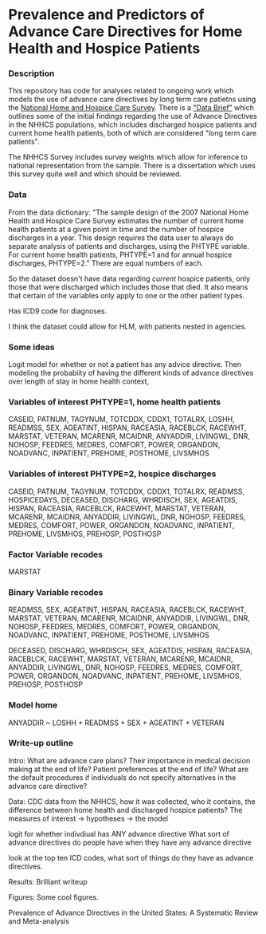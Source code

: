 # Prevalence and Predictors of Advance Care Directives for Home Health and Hospice Patients

### Description

This repository has code for analyses related to ongoing work which models the use of advance care directives by long term care patietns using the [National Home and Hospice Care Survey](https://www.cdc.gov/nchs/nhhcs/index.htm). There is a ["Data Brief"](https://www.cdc.gov/nchs/products/databriefs/db54.htm) which outlines some of the initial findings regarding the use of Advance Directives in the NHHCS populations, which includes discharged hospice patients and current home health patients, both of which are considered "long term care patients".

The NHHCS Survey includes survey weights which allow for inference to national representation from the sample. There is a dissertation which uses this survey quite well and which should be reviewed.

### Data
From the data dictionary: "The sample design of the 2007 National Home Health and Hospice Care Survey estimates the number of current home health patients at a given point in time and the number of hospice discharges in a year. This design requires the data user to always do separate analysis of patients and discharges, using the PHTYPE variable. For current home health patients, PHTYPE=1 and for annual hospice discharges, PHTYPE=2." There are equal numbers of each.

So the dataset doesn't have data regarding *current* hospice patients, only those that were discharged which includes those that died. It also means that certain of the variables only apply to one or the other patient types. 

Has ICD9 code for diagnoses.

I think the dataset could allow for HLM, with patients nested in agencies.

### Some ideas
Logit model for whether or not a patient has any advice directive. Then modeling the probabiity of having the different kinds of advance directives over length of stay in home health context,  

### Variables of interest PHTYPE=1, home health patients

CASEID, PATNUM, TAGYNUM, TOTCDDX, CDDX1, TOTALRX, LOSHH, READMSS, SEX, AGEATINT, HISPAN, RACEASIA, RACEBLCK, RACEWHT, MARSTAT, VETERAN, MCARENR, MCAIDNR, ANYADDIR, LIVINGWL, DNR, NOHOSP, FEEDRES, MEDRES, COMFORT, POWER, ORGANDON, NOADVANC, INPATIENT, PREHOME, POSTHOME, LIVSMHOS

### Variables of interest PHTYPE=2, hospice discharges
CASEID, PATNUM, TAGYNUM, TOTCDDX, CDDX1, TOTALRX, READMSS, HOSPICEDAYS, DECEASED, DISCHARG, WHRDISCH, SEX, AGEATDIS, HISPAN, RACEASIA, RACEBLCK, RACEWHT, MARSTAT, VETERAN, MCARENR, MCAIDNR, ANYADDIR, LIVINGWL, DNR, NOHOSP, FEEDRES, MEDRES, COMFORT, POWER, ORGANDON, NOADVANC, INPATIENT, PREHOME, LIVSMHOS, PREHOSP, POSTHOSP

### Factor Variable recodes
MARSTAT

### Binary Variable recodes
READMSS, SEX, AGEATINT, HISPAN, RACEASIA, RACEBLCK, RACEWHT, MARSTAT, VETERAN, MCARENR, MCAIDNR, ANYADDIR, LIVINGWL, DNR, NOHOSP, FEEDRES, MEDRES, COMFORT, POWER, ORGANDON, NOADVANC, INPATIENT, PREHOME, POSTHOME, LIVSMHOS

DECEASED, DISCHARG, WHRDISCH, SEX, AGEATDIS, HISPAN, RACEASIA, RACEBLCK, RACEWHT, MARSTAT, VETERAN, MCARENR, MCAIDNR, ANYADDIR, LIVINGWL, DNR, NOHOSP, FEEDRES, MEDRES, COMFORT, POWER, ORGANDON, NOADVANC, INPATIENT, PREHOME, LIVSMHOS, PREHOSP, POSTHOSP

### Model home

ANYADDIR ~ LOSHH + READMSS + SEX + AGEATINT + VETERAN

### Write-up outline

Intro: What are advance care plans? Their importance in medical decision making at the end of life?
Patient preferences at the end of life? What are the default procedures if individuals do not specify alternatives in the advance care directive?

Data: CDC data from the NHHCS, how it was collected, who it contains, the difference between home health and discharged hospice patients?
The measures of interest -> hypotheses -> the model

logit for whether indivdiual has ANY advance directive
What sort of advance directives do people have when they have any advance directive

look at the top ten ICD codes, what sort of things do they have as advance directives.

Results: Brilliant writeup

Figures: Some cool figures.

Prevalence of Advance Directives in the United States: A Systematic Review and Meta-analysis

